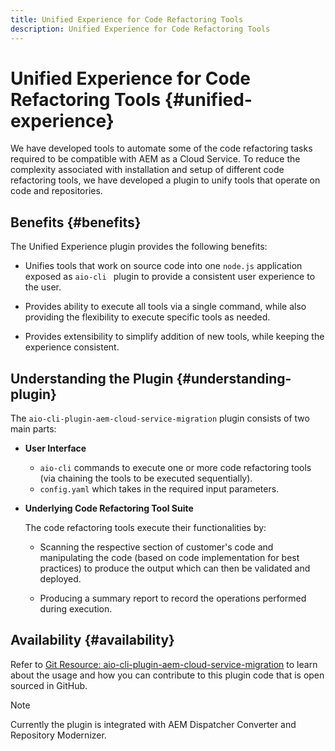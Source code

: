 ```yaml
---
title: Unified Experience for Code Refactoring Tools
description: Unified Experience for Code Refactoring Tools
---
```

# Unified Experience for Code Refactoring Tools {#unified-experience}

We have developed tools to automate some of the code refactoring tasks required to be compatible with AEM as a Cloud Service. To reduce the complexity associated with installation and setup of different code refactoring tools, we have developed a plugin to unify tools that operate on code and repositories.

## Benefits {#benefits}

The Unified Experience plugin provides the following benefits:

* Unifies tools that work on source code into one `node.js` application exposed as `aio-cli ` plugin to provide a consistent user experience to the user.

* Provides ability to execute all tools via a single command, while also providing the flexibility to execute specific tools as needed.

* Provides extensibility to simplify addition of new tools, while keeping the experience consistent.

## Understanding the Plugin {#understanding-plugin}

The `aio-cli-plugin-aem-cloud-service-migration` plugin consists of two main parts:

* **User Interface** 

  * `aio-cli` commands to execute one or more code refactoring tools (via chaining the tools to be executed sequentially).
  * `config.yaml` which takes in the required input parameters.

* **Underlying Code Refactoring Tool Suite**

   The code refactoring tools execute their functionalities by:

     * Scanning the respective section of customer's code and manipulating the code (based on code implementation for best practices) to produce the output which can then be validated and deployed.

     * Producing a summary report to record the operations performed during execution.

## Availability {#availability}

Refer to [Git Resource: aio-cli-plugin-aem-cloud-service-migration](https://github.com/adobe/aio-cli-plugin-aem-cloud-service-migration) to learn about the usage and how you can contribute to this plugin code that is open sourced in GitHub.

>[!NOTE]
>Currently the plugin is integrated with AEM Dispatcher Converter and Repository Modernizer.

